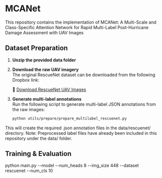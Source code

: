 # MCANet
This repository contains the implementation of MCANet: A Multi-Scale and Class-Specific Attention Network for Rapid Multi-Label Post-Hurricane Damage Assessment with UAV Images


##  Dataset Preparation

1. **Unzip the provided data folder**  

2. **Download the raw UAV imagery**  
   The original RescueNet dataset can be downloaded from the following Dropbox link:

   🔗 [Download RescueNet UAV Images](https://www.dropbox.com/scl/fo/ntgeyhxe2mzd2wuh7he7x/AFIchlfjVO_7MzPcNc1ZOHE/RescueNet?rlkey=6vxiaqve2mzd2wuh7he7x&subfolder_nav_tracking=1&st=jtkzy0ob&dl=0)

3. **Generate multi-label annotations**  
   Run the following script to generate multi-label JSON annotations from the raw images:

   ```bash
   python utils/prepare/prepare_multilabel_rescuenet.py

This will create the required .json annotation files in the data/rescuenet/ directory.
 Note: Preprocessed label files have already been included in this repository under the data/ folder.
   
##  Training & Evaluation
python main.py --model  --num_heads 8 --img_size 448 --dataset rescuenet --num_cls 10

   
